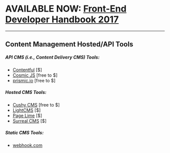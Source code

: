 # AVAILABLE NOW: [Front-End Developer Handbook 2017](https://www.gitbook.com/book/frontendmasters/front-end-handbook-2017/details)

***

## Content Management Hosted/API Tools 

##### API CMS (i.e., Content Delivery CMS) Tools:

* [Contentful](https://www.contentful.com/) [$]
* [Cosmic JS](https://cosmicjs.com/) [free to $]
* [prismic.io](https://prismic.io/) [free to $]

##### Hosted CMS Tools:

* [Cushy CMS](https://www.cushycms.com) [free to $]
* [LightCMS](https://www.lightcms.com) [$]
* [Page Lime](http://www.pagelime.com/) [$]
* [Surreal CMS](http://www.surrealcms.com/) [$]

##### Static CMS Tools:

* [webhook.com](http://www.webhook.com/)








































 






